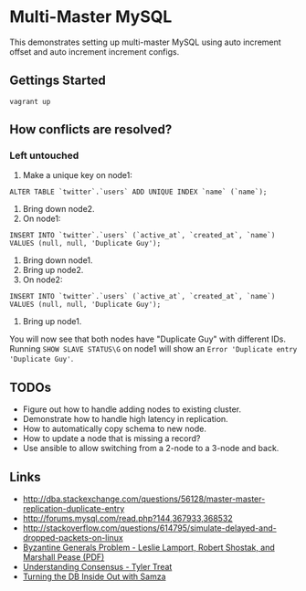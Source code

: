 # Multi-Master MySQL

This demonstrates setting up multi-master MySQL using auto increment offset and auto increment increment configs.

## Gettings Started

```
vagrant up
```

## How conflicts are resolved?

### Left untouched

1. Make a unique key on node1:

```
ALTER TABLE `twitter`.`users` ADD UNIQUE INDEX `name` (`name`);
```

1. Bring down node2.
1. On node1:

```
INSERT INTO `twitter`.`users` (`active_at`, `created_at`, `name`) VALUES (null, null, 'Duplicate Guy');
```

1. Bring down node1.
1. Bring up node2.
1. On node2:

```
INSERT INTO `twitter`.`users` (`active_at`, `created_at`, `name`) VALUES (null, null, 'Duplicate Guy');
```

1. Bring up node1.

You will now see that both nodes have "Duplicate Guy" with different IDs. Running `SHOW SLAVE STATUS\G` on node1 will show an `Error 'Duplicate entry 'Duplicate Guy'`.


## TODOs

* Figure out how to handle adding nodes to existing cluster.
* Demonstrate how to handle high latency in replication.
* How to automatically copy schema to new node.
* How to update a node that is missing a record?
* Use ansible to allow switching from a 2-node to a 3-node and back.

## Links

* http://dba.stackexchange.com/questions/56128/master-master-replication-duplicate-entry
* http://forums.mysql.com/read.php?144,367933,368532
* http://stackoverflow.com/questions/614795/simulate-delayed-and-dropped-packets-on-linux
* [Byzantine Generals Problem - Leslie Lamport, Robert Shostak, and Marshall Pease (PDF)](https://www.microsoft.com/en-us/research/wp-content/uploads/2016/12/The-Byzantine-Generals-Problem.pdf)
* [Understanding Consensus - Tyler Treat](http://bravenewgeek.com/understanding-consensus/)
* [Turning the DB Inside Out with Samza](https://www.confluent.io/blog/turning-the-database-inside-out-with-apache-samza/)
